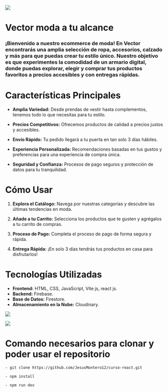 [![](https://res.cloudinary.com/dqngvzxqy/image/upload/v1714695931/proyects/vector/icons/letra-v_1_xpjl6x.png)](https://lively-frangipane-bb53e0.netlify.app/) 
# Vector moda a tu alcance

### ¡Bienvenido a nuestro ecommerce de moda! En Vector encontrarás una amplia selección de ropa, accesorios, calzado y más para que puedas crear tu estilo único. Nuestro objetivo es que experimentes la comodidad de un armario digital, donde puedas explorar, elegir y comprar tus productos favoritos a precios accesibles y con entregas rápidas.

# Características Principales

- **Amplia Variedad:** Desde prendas de vestir hasta complementos, tenemos todo lo que necesitas para tu estilo.

- **Precios Competitivos:** Ofrecemos productos de calidad a precios justos y accesibles.

- **Envío Rápido:** Tu pedido llegará a tu puerta en tan solo 3 días hábiles.

- **Experiencia Personalizada:** Recomendaciones basadas en tus gustos y preferencias para una experiencia de compra única.

- **Seguridad y Confianza:** Procesos de pago seguros y protección de datos para tu tranquilidad.

# Cómo Usar

1. **Explora el Catálogo:** Navega por nuestras categorías y descubre las últimas tendencias en moda.

2. **Añade a tu Carrito:** Selecciona los productos que te gusten y agrégalos a tu carrito de compras.

3. **Proceso de Pago:** Completa el proceso de pago de forma segura y rápida.

4. **Entrega Rápida:** ¡En solo 3 días tendrás tus productos en casa para disfrutarlos!

# Tecnologías Utilizadas

- **Frontend:** HTML, CSS, JavaScript, Vite js, react js.
- **Backend:** Firebase.
- **Base de Datos:** Firestore.
- **Almacenamiento en la Nube:** Cloudinary.

![](https://res.cloudinary.com/dqngvzxqy/image/upload/v1715534898/proyects/vector/icons/Captura_qau118.jpg)

![](https://res.cloudinary.com/dqngvzxqy/image/upload/v1715535034/proyects/vector/icons/Captura1_czroa2.jpg)

# Comando necesarios para clonar y poder usar el repositorio

```
- git clone https://github.com/JesusMontero12/curso-react.git

- npm install

- npm run dev
```
